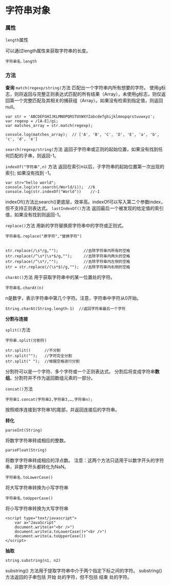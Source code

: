 字符串对象
===================

###  属性

`length`属性

可以通过length属性来获取字符串的长度。

    字符串名.length

###  方法
**查询**
`match(regexp/string)`方法
匹配出一个字符串内所有想要的字符。
使用g标志，则将返回与完整正则表达式匹配的所有结果（Array），未使用g标志，则仅返回第一个完整匹配及其相关的捕获组（Array）。如果没有检索到指定值，则返回null。

    var str = 'ABCDEFGHIJKLMNOPQRSTUVWXYZabcdefghijklmnopqrstuvwxyz';
    var regexp = /[A-E]/gi;
    var matches_array = str.match(regexp);
    
    console.log(matches_array);  // ['A', 'B', 'C', 'D', 'E', 'a', 'b', 'c', 'd', 'e']

`search(regexp/string)`方法
返回子字符串或正则的起始位置，如果没有找到任何匹配的子串，则返回-1。

`indexOf("字符串",n)` 方法
返回在索引n以后，子字符串的起始位置第一次出现的索引; 如果没有找到 -1。

	var str="hello world";
	console.log(str.search(/World/i));  //6
	console.log(str.indexOf("World"))    //-1
    
indexOf()方法比search()更底层，效率高。indexOf可以写入第二个参数index，但不支持正则表达式。
`lastIndexOf()`方法
返回最后一个被发现的给定值的索引值，如果没有找到则返回-1。

`replace()`方法
用新的字符替换原字符串中的字符或正则式。

    字符串名.replace("原字符","替换字符")    


    str.replace(/\s*/g,"");           //去除字符串内所有的空格
    str.replace(/^\s*|\s*$/g,"");     //去除字符串内两头的空格
    str.replace(/^\s*/,"");           //去除字符串内左侧的空格
    str = str.replace(/(\s*$)/g,"");  //去除字符串内右侧的空格

`charAt()`方法
用于获取字符串中的某一位置处的字符。

    字符串名.charAt(n)
n是数字，表示字符串中第几个字符。注意，字符串中字符从0开始。

    String.charAt(String.length-1)  //返回字符串最后一个字符

**分割与连接**

`split()`方法
 
    字符串.split(分割符)
 
    str.split()      //不分割
    str.split("");   //字符完全分割
    str.split(" ");  //根据空格进行分割
分割符可以是一个字符、多个字符或一个正则表达式。
分割后将变成字符串**数组**。分割符并不作为返回数组元素的一部分。

`concat()`方法

    字符串1.concat(字符串2,字符串3,…,字符串n);
按照顺序连接到字符串1的尾部，并返回连接后的字符串。

**转化**

    parseInt(String) 
将数字字符串转成相应的整数。

    parseFloat(String)  
将数字字符串转成相应的浮点数。
注意：这两个方法只适用于以数字开头的字符串，非数字开头都转化为NaN。

    字符串名.toLowerCase()    
将大写字符串转换为小写字符串

    字符串名.toUpperCase()   
将小写字符串转换为大写字符串

	<script type="text/javascript">
		var a="JavaScript"
		document.write(a+"<br />")
		document.write(a.toLowerCase()+"<br />")
		document.write(a.toUpperCase())
	</script>

**抽取**

    string.substring(n1, n2)
substring() 方法用于提取字符串中介于两个指定下标之间的字符。
substring() 方法返回的子串包括 开始 处的字符，但不包括 结束 处的字符。

